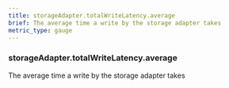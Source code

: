 ```yaml
---
title: storageAdapter.totalWriteLatency.average
brief: The average time a write by the storage adapter takes
metric_type: gauge
---
```

### storageAdapter.totalWriteLatency.average

The average time a write by the storage adapter takes